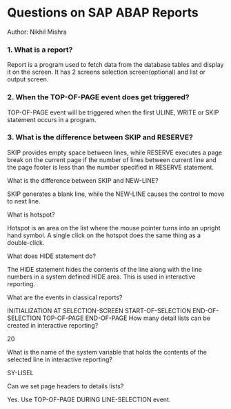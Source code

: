 # Questions on SAP ABAP Reports

Author: Nikhil Mishra

### 1. What is a report?
  Report is a program used to fetch data from the database tables and display it on the screen. It has 2 screens selection screen(optional) and list or output screen.

### 2. When the TOP-OF-PAGE event does get triggered?
  TOP-OF-PAGE event will be triggered when the first ULINE, WRITE or SKIP statement occurs in a program.

### 3. What is the difference between SKIP and RESERVE?
  SKIP provides empty space between lines, while RESERVE executes a page break on the current page if the number of lines between current line and the page footer is less than the number specified in RESERVE statement.

What is the difference between SKIP and NEW-LINE?

SKIP generates a blank line, while the NEW-LINE causes the control to move to next line.

What is hotspot?

Hotspot is an area on the list where the mouse pointer turns into an upright hand symbol. A single click on the hotspot does the same thing as a double-click.

What does HIDE statement do?

The HIDE statement hides the contents of the line along with the line numbers in a system defined HIDE area. This is used in interactive reporting.

What are the events in classical reports?

INITIALIZATION
AT SELECTION-SCREEN
START-OF-SELECTION
END-OF-SELECTION
TOP-OF-PAGE
END-OF-PAGE
How many detail lists can be created in interactive reporting?

20

What is the name of the system variable that holds the contents of the selected line in interactive reporting?

SY-LISEL

Can we set page headers to details lists?

Yes. Use TOP-OF-PAGE DURING LINE-SELECTION event.
